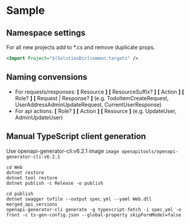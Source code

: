 # Sample

## Namespace settings
For all new projects add to *.cs and remove duplicate props.
```xml
<Import Project="$(SolutionDir)common.targets" />
```

## Naming convensions
- For requests/responses: **[** Resource **]** **[** ResourceSuffix? **]** **[** Action **]** **[** Role? **]** **[** Request | Response? **]** (e.g. TodoItemCreateRequest, UserAddressAdminUpdateRequest, CurrentUserResponse)
- For api actions: **[** Role? **]** **[** Action **]** **[** Resource **]** (e.g. UpdateUser, AdminUpdateUser)

## Manual TypeScript client generation
Use openapi-generator-cli:v6.2.1
image `image openapitools/openapi-generator-cli:v6.2.1`
```
cd Web
dotnet restore
dotnet tool restore
dotnet publish -c Release -o publish

cd publish
dotnet swagger tofile --output spec.yml --yaml Web.dll merged_api_versions
openapi-generator-cli generate -g typescript-fetch -i spec.yml -o front -c ts-gen-config.json --global-property skipFormModel=false
```
